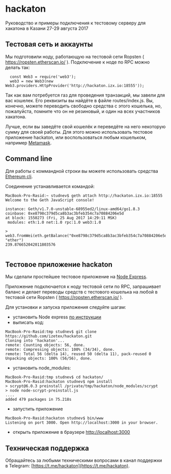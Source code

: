 # hackaton
Руководство и примеры подключения к тестовому серверу для хакатона в Казани 27-29 августа 2017

## Тестовая сеть и аккаунты

Мы подготовили ноду, работающую на тестовой сети Ropsten ( https://ropsten.etherscan.io/ ).
Подключение к ноде по RPC можно делать так:

```
  const Web3 = require('web3');
  web3 = new Web3(new Web3.providers.HttpProvider('http://hackaton.izx.io:18555'));
```

Так как вам потребуется газ для проведения транзакций, мы завели для вас кошелек.
Его реквизиты вы найдёте в файле routes/index.js. Вы, конечно, можете переводить свободно
средства с этого кошелька, но, пожалуйста, помните что он не резиновый, и один на всех
участников хакатона.

Лучше, если вы заведёте свой кошелёк и переведёте на него некоторую сумму для своей работы.
Для этого можно использовать тестовое приложение hackaton, или воспользоваться любым кошельком, 
например [Metamask](https://metamask.io/).


## Command line

Для работы с коммандной строки вы можете использовать средства [Ethereum cli](https://www.ethereum.org/cli).


Соединение устанавливается командой:

```
MacBook-Pro-Rasid:~ studnev$ geth attach http://hackaton.izx.io:18555
Welcome to the Geth JavaScript console!

instance: Geth/v1.7.0-unstable-68955ed2/linux-amd64/go1.8.3
coinbase: 0xe8798c379d5ca8b3ac3bfeb354c7a70884206e5d
at block: 1550273 (Fri, 25 Aug 2017 14:29:11 MSK)
 modules: eth:1.0 net:1.0 rpc:1.0 web3:1.0

> web3.fromWei(eth.getBalance("0xe8798c379d5ca8b3ac3bfeb354c7a70884206e5d"), "ether")
239.876652042011803576
 
```


## Тестовое приложение hackaton

Мы сделали простейшее тестовое приложение на [Node Express](http://expressjs.com/ru/).

Приложение подключается к ноду тестовой сети по RPC, запрашивает баланс и делает переводы средств
с тестового кошелька на любой в тестовой сети Ropsten ( https://ropsten.etherscan.io/ ).


Для установки и запуска приложения следуйте шагам:

* установить Node express [по инструкции](http://expressjs.com/ru/starter/installing.html)
* выписать код:
```
MacBook-Pro-Rasid:tmp studnev$ git clone https://github.com/izetex/hackaton.git
Cloning into 'hackaton'...
remote: Counting objects: 56, done.
remote: Compressing objects: 100% (34/34), done.
remote: Total 56 (delta 14), reused 50 (delta 11), pack-reused 0
Unpacking objects: 100% (56/56), done.
```
* установить node_modules:
```
MacBook-Pro-Rasid:tmp studnev$ cd hackaton/
MacBook-Pro-Rasid:hackaton studnev$ npm install
> scrypt@6.0.3 preinstall /private/tmp/hackaton/node_modules/scrypt
> node node-scrypt-preinstall.js
....
added 479 packages in 75.218s
```
* запустить приложение
```
MacBook-Pro-Rasid:hackaton studnev$ bin/www
Listening on port 3000. Open http://localhost:3000 in your browser.
```
* открыть приложение в браузере [http://localhost:3000](http://localhost:3000)



## Техническая поддержка

Обращайтесь за любыми техническими вопросами в канал поддержки в Telegram:
[https://t.me/hackaton](https://t.me/hackaton).